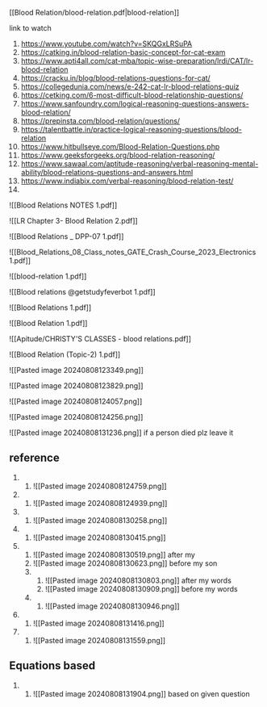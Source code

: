 [[Blood Relation/blood-relation.pdf|blood-relation]]

link to watch 
1. https://www.youtube.com/watch?v=SKQGxLRSuPA
2. https://catking.in/blood-relation-basic-concept-for-cat-exam
3. https://www.apti4all.com/cat-mba/topic-wise-preparation/lrdi/CAT/lr-blood-relation
4. https://cracku.in/blog/blood-relations-questions-for-cat/
5. https://collegedunia.com/news/e-242-cat-lr-blood-relations-quiz
6. https://cetking.com/6-most-difficult-blood-relationship-questions/
7. https://www.sanfoundry.com/logical-reasoning-questions-answers-blood-relation/
8. https://prepinsta.com/blood-relation/questions/
9. https://talentbattle.in/practice-logical-reasoning-questions/blood-relation
10. https://www.hitbullseye.com/Blood-Relation-Questions.php
11. https://www.geeksforgeeks.org/blood-relation-reasoning/
12. https://www.sawaal.com/aptitude-reasoning/verbal-reasoning-mental-ability/blood-relations-questions-and-answers.html
13. https://www.indiabix.com/verbal-reasoning/blood-relation-test/
14. 
![[Blood Relations NOTES 1.pdf]]

![[LR Chapter 3- Blood Relation 2.pdf]]

![[Blood Relations _ DPP-07 1.pdf]]

![[Blood_Relations_08_Class_notes_GATE_Crash_Course_2023_Electronics 1.pdf]]

![[blood-relation 1.pdf]]

![[Blood relations @getstudyfeverbot 1.pdf]]

![[Blood Relations 1.pdf]]

![[Blood Relation 1.pdf]]

![[Apitude/CHRISTY'S CLASSES - blood relations.pdf]]

![[Blood Relation (Topic-2) 1.pdf]]


![[Pasted image 20240808123349.png]]


![[Pasted image 20240808123829.png]]



![[Pasted image 20240808124057.png]]


![[Pasted image 20240808124256.png]]

![[Pasted image 20240808131236.png]]
                   if a person died plz leave it 

## reference 
1. 
	1. ![[Pasted image 20240808124759.png]]
2. 
	1. ![[Pasted image 20240808124939.png]]
3. 
	1. ![[Pasted image 20240808130258.png]]
4. 
	1. ![[Pasted image 20240808130415.png]]
5. 
	1. ![[Pasted image 20240808130519.png]]                                       after my 
	2.  ![[Pasted image 20240808130623.png]]                before my son 
	3. 
		1. ![[Pasted image 20240808130803.png]]      after  my words
		2. ![[Pasted image 20240808130909.png]]              before my words
	4. 
		1. ![[Pasted image 20240808130946.png]]
6. 
	1. ![[Pasted image 20240808131416.png]]
7. 
	1. ![[Pasted image 20240808131559.png]]



## Equations based
1. 
	1. ![[Pasted image 20240808131904.png]]                        based on given question 
